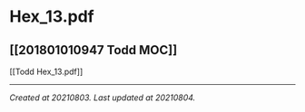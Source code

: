 # Hex_13.pdf
 [[201801010947 Todd MOC]] 
---



[[Todd Hex_13.pdf]]

---

_Created at 20210803._
_Last updated at 20210804._




